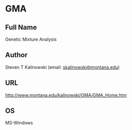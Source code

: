 # GMA

## Full Name
Genetic Mixture Analysis

## Author
Steven T Kalinowski (email: skalinowski@montana.edu)

## URL
http://www.montana.edu/kalinowski/GMA/GMA_Home.htm

## OS
MS-Windows